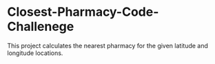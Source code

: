 # Closest-Pharmacy-Code-Challenege
This project calculates the nearest pharmacy for the given latitude and longitude locations. 
